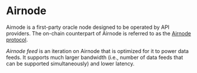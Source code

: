 # Airnode

Airnode is a first-party oracle node designed to be operated by API providers.
The on-chain counterpart of Airnode is referred to as the [Airnode protocol](../specs/airnode-protocol.md).

_Airnode feed_ is an iteration on Airnode that is optimized for it to power data feeds.
It supports much larger bandwidth (i.e., number of data feeds that can be supported simultaneously) and lower latency.

